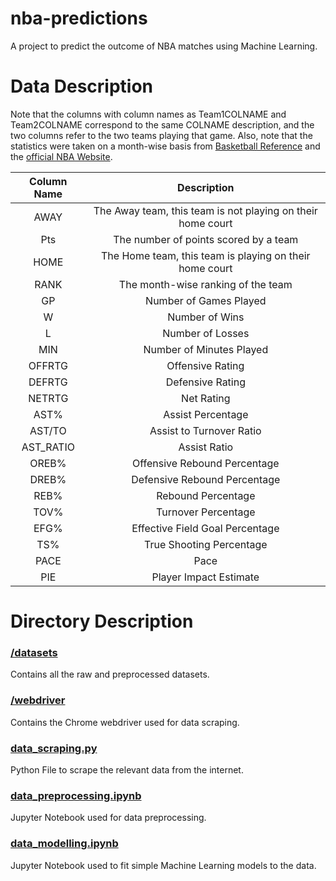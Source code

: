 # nba-predictions

A project to predict the outcome of NBA matches using Machine Learning.

# Data Description

Note that the columns with column names as Team1COLNAME and Team2COLNAME correspond to the same COLNAME description, and the two columns refer to the two teams playing that game. Also, note that the statistics were taken on a month-wise basis from [Basketball Reference](https://www.basketball-reference.com/) and the [official NBA Website](https://www.nba.com/stats/).

| Column Name |                         Description                         |
|:-----------:|:-----------------------------------------------------------:|
|     AWAY    | The Away team, this team is not playing on their home court |
|     Pts     |            The number of points scored by a team            |
|     HOME    |   The Home team, this team is playing on their home court   |
|     RANK    |              The month-wise ranking of the team             |
|      GP     |                    Number of Games Played                   |
|      W      |                        Number of Wins                       |
|      L      |                       Number of Losses                      |
|     MIN     |                   Number of Minutes Played                  |
|    OFFRTG   |                       Offensive Rating                      |
|    DEFRTG   |                       Defensive Rating                      |
|    NETRTG   |                          Net Rating                         |
|     AST%    |                      Assist Percentage                      |
|    AST/TO   |                   Assist to Turnover Ratio                  |
|  AST_RATIO  |                         Assist Ratio                        |
|    OREB%    |                 Offensive Rebound Percentage                |
|    DREB%    |                 Defensive Rebound Percentage                |
|     REB%    |                      Rebound Percentage                     |
|     TOV%    |                     Turnover Percentage                     |
|     EFG%    |               Effective Field Goal Percentage               |
|     TS%     |                   True Shooting Percentage                  |
|     PACE    |                             Pace                            |
|     PIE     |                    Player Impact Estimate                   |

# Directory Description

### [/datasets](/datasets/)
Contains all the raw and preprocessed datasets.

### [/webdriver](/webdriver/)
Contains the Chrome webdriver used for data scraping.

### [data_scraping.py](/data_scraping.py)
Python File to scrape the relevant data from the internet.

### [data_preprocessing.ipynb](/data_preprocessing.ipynb)
Jupyter Notebook used for data preprocessing.

### [data_modelling.ipynb](/data_modelling.ipynb)
Jupyter Notebook used to fit simple Machine Learning models to the data.

